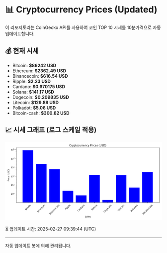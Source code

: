 
# 📊 Cryptocurrency Prices (Updated)

이 리포지토리는 CoinGecko API를 사용하여 코인 TOP 10 시세를 10분가격으로 자동 업데이트합니다.

## 💰 현재 시세
- Bitcoin: **$86242 USD**
- Ethereum: **$2362.49 USD**
- Binancecoin: **$616.54 USD**
- Ripple: **$2.23 USD**
- Cardano: **$0.670175 USD**
- Solana: **$141.17 USD**
- Dogecoin: **$0.209835 USD**
- Litecoin: **$129.89 USD**
- Polkadot: **$5.06 USD**
- Bitcoin-cash: **$300.82 USD**

## 📈 시세 그래프 (로그 스케일 적용)
![Crypto Prices](crypto_prices.png)

⏳ 업데이트 시간: 2025-02-27 09:39:44 (UTC)

---
자동 업데이트 봇에 의해 관리됩니다.
